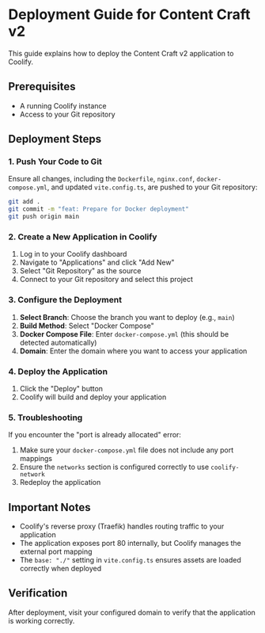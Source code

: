 # Deployment Guide for Content Craft v2

This guide explains how to deploy the Content Craft v2 application to Coolify.

## Prerequisites

- A running Coolify instance
- Access to your Git repository

## Deployment Steps

### 1. Push Your Code to Git

Ensure all changes, including the `Dockerfile`, `nginx.conf`, `docker-compose.yml`, and updated `vite.config.ts`, are pushed to your Git repository:

```bash
git add .
git commit -m "feat: Prepare for Docker deployment"
git push origin main
```

### 2. Create a New Application in Coolify

1. Log in to your Coolify dashboard
2. Navigate to "Applications" and click "Add New"
3. Select "Git Repository" as the source
4. Connect to your Git repository and select this project

### 3. Configure the Deployment

1. **Select Branch**: Choose the branch you want to deploy (e.g., `main`)
2. **Build Method**: Select "Docker Compose"
3. **Docker Compose File**: Enter `docker-compose.yml` (this should be detected automatically)
4. **Domain**: Enter the domain where you want to access your application

### 4. Deploy the Application

1. Click the "Deploy" button
2. Coolify will build and deploy your application

### 5. Troubleshooting

If you encounter the "port is already allocated" error:

1. Make sure your `docker-compose.yml` file does not include any port mappings
2. Ensure the `networks` section is configured correctly to use `coolify-network`
3. Redeploy the application

## Important Notes

- Coolify's reverse proxy (Traefik) handles routing traffic to your application
- The application exposes port 80 internally, but Coolify manages the external port mapping
- The `base: "./"` setting in `vite.config.ts` ensures assets are loaded correctly when deployed

## Verification

After deployment, visit your configured domain to verify that the application is working correctly.
